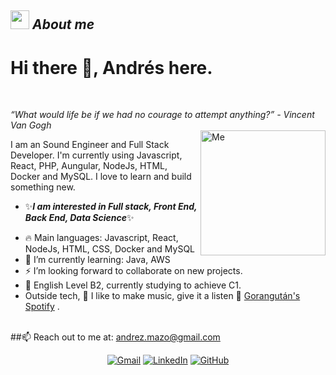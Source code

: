 ## <img src="" width="30px">&nbsp;***About me***

# Hi there 👋, Andrés here.
<br>
<!--
**andrezmazo/andrezmazo** is a ✨ _special_ ✨ repository because its `README.md` (this file) appears on your GitHub profile.
-->
 
_“What would life be if we had no courage to attempt anything?” - Vincent Van Gogh_
<br>
<img align="right" width=200px alt="Me" border-radius=50px src="https://media.giphy.com/media/v1.Y2lkPTc5MGI3NjExMmk0a2pmZWV6aGk1cmhhanBhOXZuOHp3d2tmbmo3dnhwZmJlZzBxNiZlcD12MV9pbnRlcm5hbF9naWZfYnlfaWQmY3Q9Zw/7NoNw4pMNTvgc/giphy.gif" />


I am an Sound Engineer and Full Stack Developer. I'm currently using Javascript, React, PHP, Aungular, NodeJs, HTML, Docker and MySQL. I love to learn and build something new.

* ✨**_I am interested in Full stack, Front End, Back End, Data Science_**✨
- 🔥 Main languages: Javascript, React, NodeJs, HTML, CSS, Docker and MySQL
- 🌱 I’m currently learning: Java, AWS 
- ⚡ I’m looking forward to collaborate on new projects.
- 📓 English Level B2, currently studying to achieve C1. 
- Outside tech, 🎵 I like to make music, give it a listen 🦧  <a style="italic" href="https://open.spotify.com/intl-es/artist/7srZcgiwUcpVzUV5mMzrr1?si=0bIN9JekTLOQ2HIqm1idRA">Gorangután's Spotify</a>
.
<br>
##📫 Reach out to me at: <a href="mailto:andrez.mazo@gmail.com">andrez.mazo@gmail.com</a>
<p align="center">
	<a href="mailto:andrez.mazo@gmail.com"><img img src="https://img.shields.io/badge/gmail-%23EA4335.svg?style=plastic&logo=gmail&logoColor=white" alt="Gmail"/></a>
	<a href="https://www.linkedin.com/in/andrezmazo/"><img src="https://img.shields.io/badge/linkedin-%230A66C2.svg?style=plastic&logo=linkedin&logoColor=white" alt="LinkedIn"/></a>
	<a href="https://github.com/andrezmazo"><img src="https://img.shields.io/badge/github-%23181717.svg?style=plastic&logo=github&logoColor=white" alt="GitHub"/></a>
</p>

